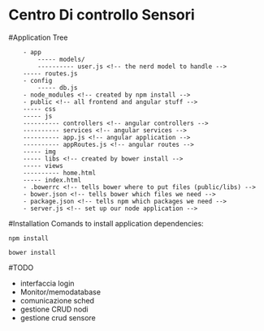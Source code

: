 # Centro Di controllo Sensori 

#Application Tree
```
    - app
        ----- models/
        ---------- user.js <!-- the nerd model to handle -->
    ----- routes.js
    - config
        ----- db.js 
    - node_modules <!-- created by npm install -->
    - public <!-- all frontend and angular stuff -->
    ----- css
    ----- js
    ---------- controllers <!-- angular controllers -->
    ---------- services <!-- angular services -->
    ---------- app.js <!-- angular application -->
    ---------- appRoutes.js <!-- angular routes -->
    ----- img
    ----- libs <!-- created by bower install -->
    ----- views 
    ---------- home.html
    ----- index.html
    - .bowerrc <!-- tells bower where to put files (public/libs) -->
    - bower.json <!-- tells bower which files we need -->
    - package.json <!-- tells npm which packages we need -->
    - server.js <!-- set up our node application -->
```

#Installation
Comands to install application dependencies:

```
npm install
```

```
bower install
```
#TODO
- interfaccia login
- Monitor/memodatabase
- comunicazione sched
- gestione CRUD nodi
- gestione crud sensore


